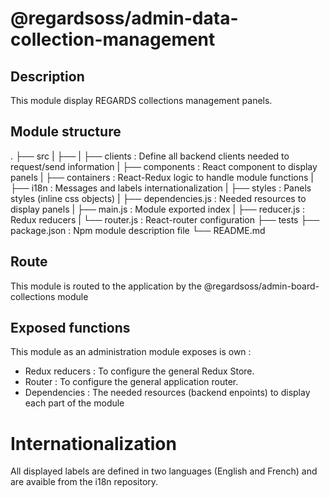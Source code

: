 # @regardsoss/admin-data-collection-management

## Description

This module display REGARDS collections management panels.

## Module structure

 .
 ├── src
 |   ├──
 |   ├── clients         : Define all backend clients needed to request/send information
 |   ├── components      : React component to display panels
 |   ├── containers      : React-Redux logic to handle module functions
 |   ├── i18n            : Messages and labels internationalization
 |   ├── styles          : Panels styles (inline css objects)
 |   ├── dependencies.js : Needed resources to display panels
 |   ├── main.js         : Module exported index
 |   ├── reducer.js      : Redux reducers
 |   └── router.js       : React-router configuration
 ├── tests
 ├── package.json    : Npm module description file
 └── README.md

## Route

This module is routed to the application by the @regardsoss/admin-board-collections module

## Exposed functions

This module as an administration module exposes is own :

  - Redux reducers : To configure the general Redux Store.
  - Router : To configure the general application router.
  - Dependencies : The needed resources (backend enpoints) to display each part of the module


# Internationalization

  All displayed labels are defined in two languages (English and French) and are avaible from the i18n repository.
  
  
